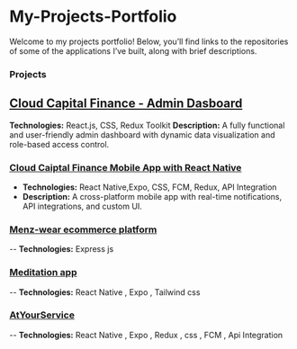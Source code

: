 # My-Projects-Portfolio

Welcome to my projects portfolio! Below, you’ll find links to the repositories of some of the applications I’ve built, along with brief descriptions.

### Projects

## [Cloud Capital Finance - Admin Dasboard](https://github.com/smk-software-services/admin-dashboard-startkit)
 **Technologies:** React.js, CSS, Redux Toolkit
 **Description:** A fully functional and user-friendly admin dashboard with dynamic data visualization and role-based access control.


### [Cloud Caiptal Finance Mobile App with React Native](https://github.com/smk-software-services/ccf-mobile-app)
- **Technologies:** React Native,Expo, CSS, FCM, Redux, API Integration  
- **Description:** A cross-platform mobile app with real-time notifications, API integrations, and custom UI.

### [Menz-wear ecommerce platform](https://github.com/Fynn-Emmanuel-Junior/menz-wear/tree/main/apps/server)
-- **Technologies:** Express js

### [Meditation app](https://github.com/Fynn-Emmanuel-Junior/meditation-app)
-- **Technologies:** React Native , Expo , Tailwind css

### [AtYourService](https://github.com/At-Your-Service-pro/)
-- **Technologies:** React Native , Expo , Redux , css , FCM , Api Integration

